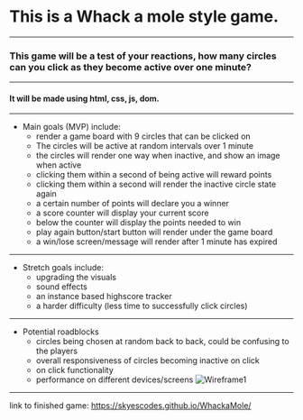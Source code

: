 
# This is a Whack a mole style game.  
---
### This game will be a test of your reactions, how many circles can you click as they become active over one minute? 
---
#### It will be made using html, css, js, dom.
---
* Main goals (MVP) include:
    - render a game board with 9 circles that can be clicked on
    - The circles will be active at random intervals over 1 minute
    - the circles will render one way when inactive, and show an image when active
    - clicking them within a second of being active will reward points
    - clicking them within a second will render the inactive circle state again
    - a certain number of points will declare you a winner
    - a score counter will display your current score
    - below the counter will display the points needed to win
    - play again button/start button will render under the game board
    - a win/lose screen/message will render after 1 minute has expired
---
* Stretch goals include: 
   - upgrading the visuals
   - sound effects
   - an instance based highscore tracker
   - a harder difficulty (less time to successfully click circles)
---
* Potential roadblocks
    - circles being chosen at random back to back, could be confusing to the players
    - overall responsiveness of circles becoming inactive on click
    - on click functionality 
    - performance on different devices/screens
![Wireframe1](https://imgur.com/rj0qyLD.jpg)
---
link to finished game: https://skyescodes.github.io/WhackaMole/ 